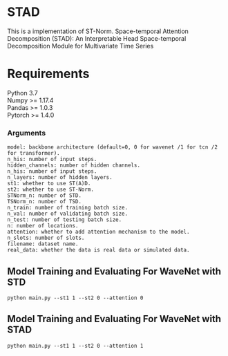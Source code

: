 # STAD
This is a implementation of ST-Norm. Space-temporal Attention Decomposition (STAD): An Interpretable Head Space-temporal Decomposition  Module for Multivariate Time Series

# Requirements
Python 3.7  
Numpy >= 1.17.4  
Pandas >= 1.0.3  
Pytorch >= 1.4.0

### Arguments
```
model: backbone architecture (default=0, 0 for wavenet /1 for tcn /2 for transformer).  
n_his: number of input steps.
hidden_channels: number of hidden channels.  
n_his: number of input steps.  
n_layers: number of hidden layers.
st1: whether to use ST(A)D.
st2: whether to use ST-Norm.
STNorm_n: number of STD.
TSNorm_n: number of TSD.
n_train: number of training batch size.
n_val: number of validating batch size.
n_test: number of testing batch size.
n: number of locations.
attention: whether to add attention mechanism to the model.
n_slots: number of slots.
filename: dataset name.
real_data: whether the data is real data or simulated data.
```

## Model Training and Evaluating For WaveNet with STD
```
python main.py --st1 1 --st2 0 --attention 0
```

## Model Training and Evaluating For WaveNet with STAD
```
python main.py --st1 1 --st2 0 --attention 1
```
